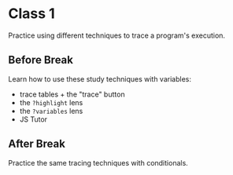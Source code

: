 # Class 1

Practice using different techniques to trace a program's execution.

## Before Break

Learn how to use these study techniques with variables:

- trace tables + the "trace" button
- the `?highlight` lens
- the `?variables` lens
- JS Tutor

## After Break

Practice the same tracing techniques with conditionals.
